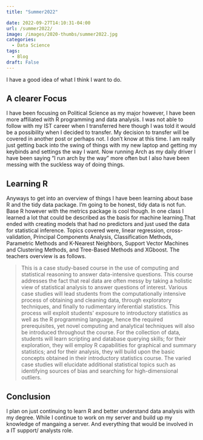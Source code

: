 ```yaml
---
title: "Summer2022"

date: 2022-09-27T14:10:31-04:00
url: /summer2022/
image: /images/2020-thumbs/summer2022.jpg
categories:
  - Data Science 
tags:
  - Blog
draft: False
---
```

I have a good idea of what I think I want to do.
<!--more-->
## A clearer Focus

 I have been focusing on Political Science as my major however, I have been more affiliated with R programming and data analysis. I was not able to follow with my IST career when I transferred here though I was told it would be a possibility when I decided to transfer. My decision to transfer will be covered in another post or perhaps not. I don’t know at this time. I am really just getting back into the swing of things with my new laptop and getting my keybinds and settings the way I want. Now running Arch as my daily driver I have been saying “I run arch by the way” more often but I also have been messing with the suckless way of doing things.

## Learning R
Anyways to get into an overview of things I have been learning about base R and the tidy data package. I’m going to be honest, tidy data is not fun. Base R however with the metrics package is cool though. In one class I learned a lot that could be described as the basis for machine learning.That ended with creating models that had no predictors and just used the data for statistical inference. Topics covered were, linear regression, cross-validation, Principal Components Analysis,  Classification Methods, Parametric Methods and K-Nearest Neighbors, Support Vector Machines and Clustering Methods, and Tree-Based Methods and XGboost. The teachers overview is as follows.


> This is a case study-based course in the use of computing and statistical reasoning to answer data-intensive questions. This course addresses the fact that real data are often messy by taking a holistic view of statistical analysis to answer questions of interest. Various case studies will lead students from the computationally intensive process of obtaining and cleaning data, through exploratory techniques, and finally to rudimentary inferential statistics. This process will exploit students' exposure to introductory statistics as well as the R programming language, hence the required prerequisites, yet novel computing and analytical techniques will also be introduced throughout the course. For the collection of data, students will learn scripting and database querying skills; for their exploration, they will employ R capabilities for graphical and summary statistics; and for their analysis, they will build upon the basic concepts obtained in their introductory statistics course. The varied case studies will elucidate additional statistical topics such as identifying sources of bias and searching for high-dimensional outliers.

## Conclusion
I plan on just continuing to learn R and better understand data analysis with my degree. While I continue to work on my server and build up my knowledge of mangaing a server. And everything that would be involved in a IT support/ analysts role.









